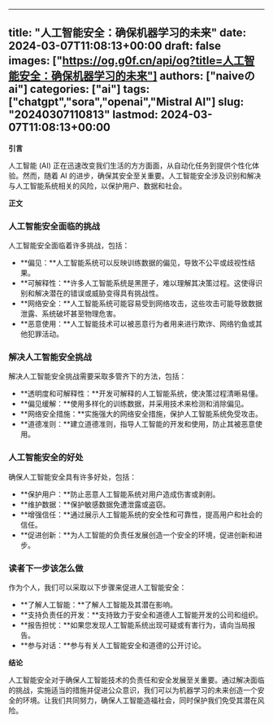 
---
title: "人工智能安全：确保机器学习的未来"
date: 2024-03-07T11:08:13+00:00
draft: false
images: ["https://og.g0f.cn/api/og?title=人工智能安全：确保机器学习的未来"]
authors: ["naiveのai"]
categories: ["ai"]
tags: ["chatgpt","sora","openai","Mistral AI"]
slug: "20240307110813"
lastmod: 2024-03-07T11:08:13+00:00
---
**引言**

人工智能 (AI) 正在迅速改变我们生活的方方面面，从自动化任务到提供个性化体验。然而，随着 AI 的进步，确保其安全至关重要。人工智能安全涉及识别和解决与人工智能系统相关的风险，以保护用户、数据和社会。

**正文**

### 人工智能安全面临的挑战

人工智能安全面临着许多挑战，包括：

- **偏见：**人工智能系统可以反映训练数据的偏见，导致不公平或歧视性结果。
- **可解释性：**许多人工智能系统是黑匣子，难以理解其决策过程。这使得识别和解决潜在的错误或威胁变得具有挑战性。
- **网络安全：**人工智能系统可能容易受到网络攻击，这些攻击可能导致数据泄露、系统破坏甚至物理危害。
- **恶意使用：**人工智能技术可以被恶意行为者用来进行欺诈、网络钓鱼或其他犯罪活动。

### 解决人工智能安全挑战

解决人工智能安全挑战需要采取多管齐下的方法，包括：

- **透明度和可解释性：**开发可解释的人工智能系统，使决策过程清晰易懂。
- **偏见缓解：**使用多样化的训练数据，并采用技术来检测和消除偏见。
- **网络安全措施：**实施强大的网络安全措施，保护人工智能系统免受攻击。
- **道德准则：**建立道德准则，指导人工智能的开发和使用，防止其被恶意使用。

### 人工智能安全的好处

确保人工智能安全具有许多好处，包括：

- **保护用户：**防止恶意人工智能系统对用户造成伤害或剥削。
- **维护数据：**保护敏感数据免遭泄露或盗窃。
- **增强信任：**通过展示人工智能系统的安全性和可靠性，提高用户和社会的信任。
- **促进创新：**为人工智能的负责任发展创造一个安全的环境，促进创新和进步。

### 读者下一步该怎么做

作为个人，我们可以采取以下步骤来促进人工智能安全：

- **了解人工智能：**了解人工智能及其潜在影响。
- **支持负责任的开发：**支持致力于安全和道德人工智能开发的公司和组织。
- **报告担忧：**如果您发现人工智能系统出现可疑或有害行为，请向当局报告。
- **参与对话：**参与有关人工智能安全和道德的公开讨论。

**结论**

人工智能安全对于确保人工智能技术的负责任和安全发展至关重要。通过解决面临的挑战，实施适当的措施并促进公众意识，我们可以为机器学习的未来创造一个安全的环境。让我们共同努力，确保人工智能造福社会，同时保护我们免受其潜在风险。